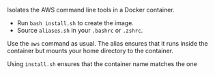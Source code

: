 Isolates the AWS command line tools in a Docker container.

- Run `bash install.sh` to create the image.
- Source `aliases.sh` in your `.bashrc` or `.zshrc`.

Use the `aws` command as usual. The alias ensures that it runs inside
the container but mounts your home directory to the container.

Using `install.sh` ensures that the container name matches the one
